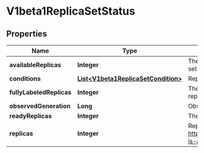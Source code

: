 
# V1beta1ReplicaSetStatus

## Properties
Name | Type | Description | Notes
------------ | ------------- | ------------- | -------------
**availableReplicas** | **Integer** | The number of available replicas (ready for at least minReadySeconds) for this replica set. |  [optional]
**conditions** | [**List&lt;V1beta1ReplicaSetCondition&gt;**](V1beta1ReplicaSetCondition.md) | Represents the latest available observations of a replica set&#39;s current state. |  [optional]
**fullyLabeledReplicas** | **Integer** | The number of pods that have labels matching the labels of the pod template of the replicaset. |  [optional]
**observedGeneration** | **Long** | ObservedGeneration reflects the generation of the most recently observed ReplicaSet. |  [optional]
**readyReplicas** | **Integer** | The number of ready replicas for this replica set. |  [optional]
**replicas** | **Integer** | Replicas is the most recently oberved number of replicas. More info: https://kubernetes.io/docs/concepts/workloads/controllers/replicationcontroller/#what-is-a-replicationcontroller | 



